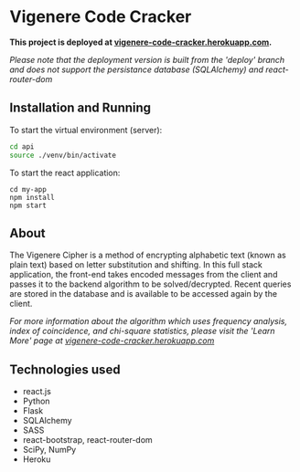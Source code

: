 # Vigenere Code Cracker

**This project is deployed at [vigenere-code-cracker.herokuapp.com](vigenere-code-cracker.herokuapp.com/).**

*Please note that the deployment version is built from the 'deploy' branch and does not support the persistance database (SQLAlchemy) and react-router-dom*

## Installation and Running
To start the virtual environment (server):
```bash
cd api
source ./venv/bin/activate
```
To start the react application:
```
cd my-app
npm install
npm start
```

## About 
The Vigenere Cipher is a method of encrypting alphabetic text (known as plain text) based on letter substitution and shifting.
In this full stack application, the front-end takes encoded messages from the client and passes it to the backend algorithm to be solved/decrypted. Recent queries are stored in the database and is available to be accessed again by the client. 

*For more information about the algorithm which uses frequency analysis, index of coincidence, and chi-square statistics, please visit the 'Learn More' page at [vigenere-code-cracker.herokuapp.com](vigenere-code-cracker.herokuapp.com/)*

## Technologies used
- react.js
- Python
- Flask
- SQLAlchemy
- SASS
- react-bootstrap, react-router-dom
- SciPy, NumPy
- Heroku

